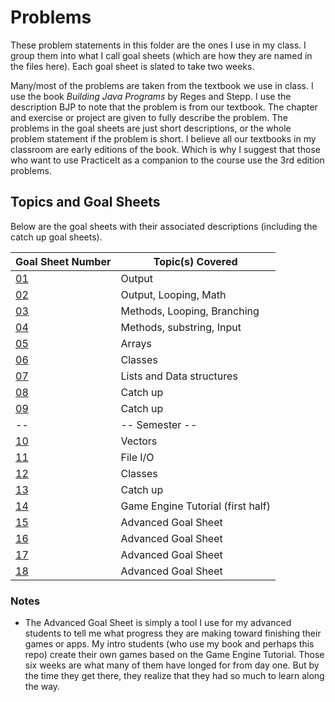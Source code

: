 # Problems
These problem statements in this folder are the ones I use in my class.  I group them into what I call goal sheets (which are how they are named in the files here).  Each goal sheet is slated to take two weeks.

Many/most of the problems are taken from the textbook we use in class.  I use the book *Building Java Programs* by Reges and Stepp.  I use the description BJP to note that the problem is from our textbook.  The chapter and exercise or project are given to fully describe the problem.  The problems in the goal sheets are just short descriptions, or the whole problem statement if the problem is short.  I believe all our textbooks in my classroom are early editions of the book.  Which is why I suggest that those who want to use PracticeIt as a companion to the course use the 3rd edition problems.

## Topics and Goal Sheets
Below are the goal sheets with their associated descriptions (including the catch up goal sheets).

Goal Sheet Number | Topic(s) Covered
----------------- | ----------------
[01](https://github.com/MichaelTMiyoshi/JavaWithMiyoshi/edit/master/Problems/GoalSheet01.md) | Output
[02](https://github.com/MichaelTMiyoshi/JavaWithMiyoshi/edit/master/Problems/GoalSheet02.md) | Output, Looping, Math
[03](https://github.com/MichaelTMiyoshi/JavaWithMiyoshi/edit/master/Problems/GoalSheet03.md) | Methods, Looping, Branching
[04](https://github.com/MichaelTMiyoshi/JavaWithMiyoshi/edit/master/Problems/GoalSheet04.md) | Methods, substring, Input
[05](https://github.com/MichaelTMiyoshi/JavaWithMiyoshi/edit/master/Problems/GoalSheet05.md) | Arrays
[06](https://github.com/MichaelTMiyoshi/JavaWithMiyoshi/edit/master/Problems/GoalSheet06.md) | Classes
[07](https://github.com/MichaelTMiyoshi/JavaWithMiyoshi/edit/master/Problems/GoalSheet07.md) | Lists and Data structures
[08](https://github.com/MichaelTMiyoshi/JavaWithMiyoshi/edit/master/Problems/GoalSheet08.md) | Catch up
[09](https://github.com/MichaelTMiyoshi/JavaWithMiyoshi/edit/master/Problems/GoalSheet09.md) | Catch up
-- | -- Semester --
[10](https://github.com/MichaelTMiyoshi/JavaWithMiyoshi/edit/master/Problems/GoalSheet10.md) | Vectors
[11](https://github.com/MichaelTMiyoshi/JavaWithMiyoshi/edit/master/Problems/GoalSheet11.md) | File I/O
[12](https://github.com/MichaelTMiyoshi/JavaWithMiyoshi/edit/master/Problems/GoalSheet12.md) | Classes
[13](https://github.com/MichaelTMiyoshi/JavaWithMiyoshi/edit/master/Problems/GoalSheet13.md) | Catch up
[14](https://github.com/MichaelTMiyoshi/JavaWithMiyoshi/edit/master/Problems/GoalSheet14.md) | Game Engine Tutorial (first half)
[15](https://github.com/MichaelTMiyoshi/JavaWithMiyoshi/edit/master/Problems/GoalSheet15.md) | Advanced Goal Sheet
[16](https://github.com/MichaelTMiyoshi/JavaWithMiyoshi/edit/master/Problems/GoalSheet15.md) | Advanced Goal Sheet
[17](https://github.com/MichaelTMiyoshi/JavaWithMiyoshi/edit/master/Problems/GoalSheet15.md) | Advanced Goal Sheet
[18](https://github.com/MichaelTMiyoshi/JavaWithMiyoshi/edit/master/Problems/GoalSheet15.md) | Advanced Goal Sheet

### Notes
* The Advanced Goal Sheet is simply a tool I use for my advanced students to tell me what progress they are making toward finishing their games or apps.  My intro students (who use my book and perhaps this repo) create their own games based on the Game Engine Tutorial.  Those six weeks are what many of them have longed for from day one.  But by the time they get there, they realize that they had so much to learn along the way.
